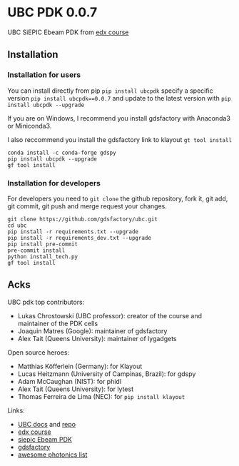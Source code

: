 # UBC PDK 0.0.7

UBC SiEPIC Ebeam PDK from [edx course](https://www.edx.org/course/silicon-photonics-design-fabrication-and-data-ana)

## Installation

### Installation for users

You can install directly from pip `pip install ubcpdk` specify a specific version `pip install ubcpdk==0.0.7`
and update to the latest version with `pip install ubcpdk --upgrade`

If you are on Windows, I recommend you install gdsfactory with Anaconda3 or Miniconda3.

I also reccommend you install the gdsfactory link to klayout `gt tool install`

```
conda install -c conda-forge gdspy
pip install ubcpdk --upgrade
gf tool install
```

### Installation for developers

For developers you need to `git clone` the github repository, fork it, git add, git commit, git push and merge request your changes.

```
git clone https://github.com/gdsfactory/ubc.git
cd ubc
pip install -r requirements.txt --upgrade
pip install -r requirements_dev.txt --upgrade
pip install pre-commit
pre-commit install
python install_tech.py
gf tool install
```

## Acks

UBC pdk top contributors:

- Lukas Chrostowski (UBC professor): creator of the course and maintainer of the PDK cells
- Joaquin Matres (Google): maintainer of gdsfactory
- Alex Tait (Queens University): maintainer of lygadgets

Open source heroes:

- Matthias Köfferlein (Germany): for Klayout
- Lucas Heitzmann (University of Campinas, Brazil): for gdspy
- Adam McCaughan (NIST): for phidl
- Alex Tait (Queens University): for lytest
- Thomas Ferreira de Lima (NEC): for `pip install klayout`


Links:

- [UBC docs](https://gdsfactory.github.io/ubc/) and [repo](https://github.com/gdsfactory/ubc)
- [edx course](https://www.edx.org/course/silicon-photonics-design-fabrication-and-data-ana)
- [siepic Ebeam PDK](https://github.com/lukasc-ubc/SiEPIC_EBeam_PDK)
- [gdsfactory](https://gdsfactory.github.io/gdsfactory/)
- [awesome photonics list](https://github.com/joamatab/awesome_photonics)
